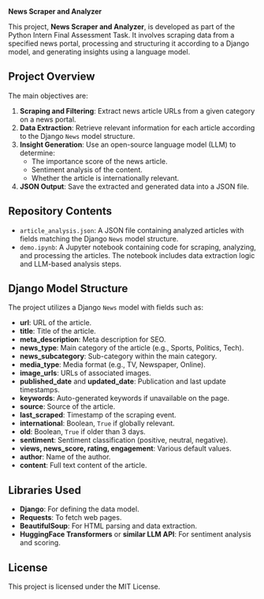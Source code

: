 **News Scraper and Analyzer**

This project, **News Scraper and Analyzer**, is developed as part of the Python Intern Final Assessment Task. It involves scraping data from a specified news portal, processing and structuring it according to a Django model, and generating insights using a language model.

## Project Overview

The main objectives are:
1. **Scraping and Filtering**: Extract news article URLs from a given category on a news portal.
2. **Data Extraction**: Retrieve relevant information for each article according to the Django `News` model structure.
3. **Insight Generation**: Use an open-source language model (LLM) to determine:
   - The importance score of the news article.
   - Sentiment analysis of the content.
   - Whether the article is internationally relevant.
4. **JSON Output**: Save the extracted and generated data into a JSON file.

## Repository Contents

- `article_analysis.json`: A JSON file containing analyzed articles with fields matching the Django `News` model structure.
- `demo.ipynb`: A Jupyter notebook containing code for scraping, analyzing, and processing the articles. The notebook includes data extraction logic and LLM-based analysis steps.

## Django Model Structure

The project utilizes a Django `News` model with fields such as:

- **url**: URL of the article.
- **title**: Title of the article.
- **meta_description**: Meta description for SEO.
- **news_type**: Main category of the article (e.g., Sports, Politics, Tech).
- **news_subcategory**: Sub-category within the main category.
- **media_type**: Media format (e.g., TV, Newspaper, Online).
- **image_urls**: URLs of associated images.
- **published_date** and **updated_date**: Publication and last update timestamps.
- **keywords**: Auto-generated keywords if unavailable on the page.
- **source**: Source of the article.
- **last_scraped**: Timestamp of the scraping event.
- **international**: Boolean, `True` if globally relevant.
- **old**: Boolean, `True` if older than 3 days.
- **sentiment**: Sentiment classification (positive, neutral, negative).
- **views, news_score, rating, engagement**: Various default values.
- **author**: Name of the author.
- **content**: Full text content of the article.


## Libraries Used

- **Django**: For defining the data model.
- **Requests**: To fetch web pages.
- **BeautifulSoup**: For HTML parsing and data extraction.
- **HuggingFace Transformers** or **similar LLM API**: For sentiment analysis and scoring.

## License

This project is licensed under the MIT License.
